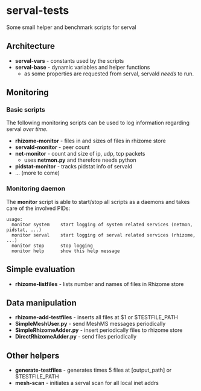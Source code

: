 # serval-tests
Some small helper and benchmark scripts for serval


## Architecture

* **serval-vars** - constants used by the scripts
* **serval-base** - dynamic variables and helper functions
	* as some properties are requested from serval, servald *needs* to run.

## Monitoring

### Basic scripts
The following monitoring scripts can be used to log information regarding serval *over time*.

* **rhizome-monitor** - files in and sizes of files in rhizome store
* **servald-monitor** - peer count
* **net-monitor** - count and size of ip, udp, tcp packets
	* uses **netmon.py** and therefore needs python
* **pidstat-monitor** - tracks pidstat info of servald
* ... (more to come)

### Monitoring daemon
The **monitor** script is able to start/stop all scripts as a daemons and takes care of the involved PIDs:

```
usage:
  monitor system    start logging of system related services (netmon, pidstat, ...)
  monitor serval    start logging of serval related services (rhizome, ...)
  monitor stop      stop logging
  monitor help      show this help message
```


## Simple evaluation
* **rhizome-listfiles** - lists number and names of files in Rhizome store



## Data manipulation
* **rhizome-add-testfiles** - inserts all files at $1 or $TESTFILE\_PATH
* **SimpleMeshUser.py** - send MeshMS messages periodically
* **SimpleRhizomeAdder.py** - insert periodically files to rhizome store
* **DirectRhizomeAdder.py** - send files periodically



## Other helpers
* **generate-testfiles** - generates <count> times 5 files at [output\_path] or $TESTFILE\_PATH
* **mesh-scan** - initiates a serval scan for all local inet addrs
